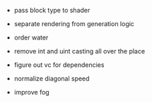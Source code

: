 - pass block type to shader
- separate rendering from generation logic
- order water
- remove int and uint casting all over the place

- figure out vc for dependencies

- normalize diagonal speed
- improve fog
